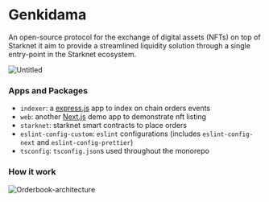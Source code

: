 # Genkidama
An open-source protocol for the exchange of digital assets (NFTs) on top of Starknet it aim to provide a streamlined liquidity solution through a single entry-point in the Starknet ecosystem.

![Untitled](https://user-images.githubusercontent.com/243668/216725985-7caa3f63-f645-4265-90fb-b128a18f2a19.gif)

### Apps and Packages

- `indexer`: a [express.js](https://nextjs.org/) app to index on chain orders events 
- `web`: another [Next.js](https://nextjs.org/) demo app to demonstrate nft listing
- `starknet`: starknet smart contracts to place orders
- `eslint-config-custom`: `eslint` configurations (includes `eslint-config-next` and `eslint-config-prettier`)
- `tsconfig`: `tsconfig.json`s used throughout the monorepo

### How it work


![Orderbook-architecture](https://user-images.githubusercontent.com/243668/216363435-6f11f382-6e65-4b6c-ae46-69fd5f21d474.jpg)
